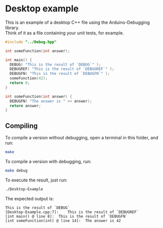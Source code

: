 # Desktop example

This is an example of a desktop C++ file using the Arduino-Debugging library.  
Think of it as a file containing your unit tests, for example.

```cpp
#include "../Debug.hpp"

int someFunction(int answer);

int main() {
  DEBUG( "This is the result of `DEBUG`" );
  DEBUGREF( "This is the result of `DEBUGREF`" );
  DEBUGFN( "This is the result of `DEBUGFN`" );
  someFunction(42);
  return 0;
}

int someFunction(int answer) {
  DEBUGFN( "The answer is " << answer);
  return answer;
}
```

## Compiling

To compile a version without debugging, open a terminal in this folder, and run:
```sh
make
```

To compile a version with debugging, run:
```sh
make debug
```

To execute the result, just run:
```sh
./Desktop-Example
```

The expected output is:
```
This is the result of `DEBUG`
[Desktop-Example.cpp:7]:	This is the result of `DEBUGREF`
[int main() @ line 8]:	This is the result of `DEBUGFN`
[int someFunction(int) @ line 14]:	The answer is 42
```
